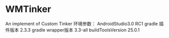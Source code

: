 # WMTinker
An implement of Custom Tinker
环境参数：
AndroidStudio3.0 RC1
gradle 插件版本 2.3.3
gradle wrapper版本 3.3-all
buildToolsVersion 25.0.1